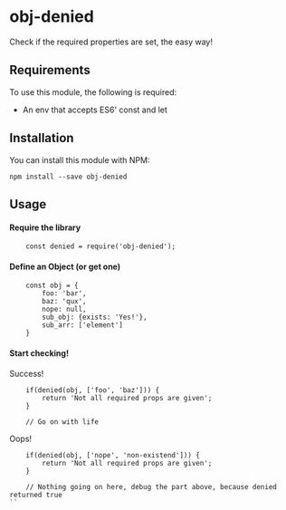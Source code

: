 # obj-denied #
Check if the required properties are set, the easy way!

## Requirements ##
To use this module, the following is required:

+ An env that accepts ES6' const and let

## Installation ##
You can install this module with NPM:

    npm install --save obj-denied

## Usage ##
#### Require the library ####
```ES6
    const denied = require('obj-denied');
```

#### Define an Object (or get one) ####
```ES6
    const obj = {
        foo: 'bar',
        baz: 'qux',
        nope: null,
        sub_obj: {exists: 'Yes!'},
        sub_arr: ['element']
    }
```
#### Start checking! ####
Success!
```ES6
    if(denied(obj, ['foo', 'baz'])) {
        return 'Not all required props are given';
    }

    // Go on with life
```

Oops!
```ES6
    if(denied(obj, ['nope', 'non-existend'])) {
        return 'Not all required props are given';
    }

    // Nothing going on here, debug the part above, because denied returned true
``
